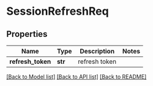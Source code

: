 # SessionRefreshReq

## Properties
Name | Type | Description | Notes
------------ | ------------- | ------------- | -------------
**refresh_token** | **str** |  refresh token | 

[[Back to Model list]](../README.md#documentation-for-models) [[Back to API list]](../README.md#documentation-for-api-endpoints) [[Back to README]](../README.md)

